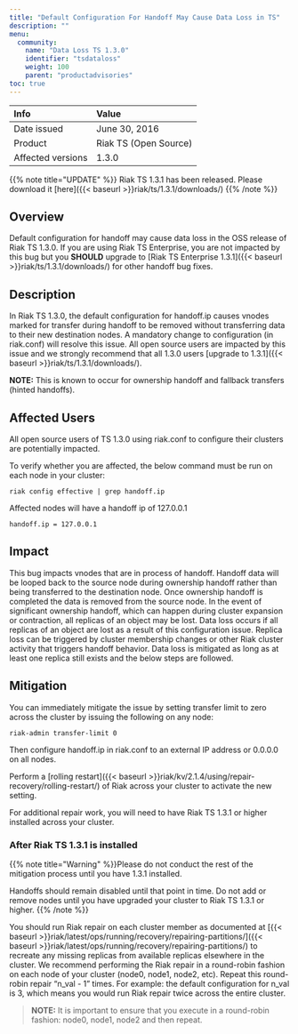 ```yaml
---
title: "Default Configuration For Handoff May Cause Data Loss in TS"
description: ""
menu:
  community:
    name: "Data Loss TS 1.3.0"
    identifier: "tsdataloss"
    weight: 100
    parent: "productadvisories"
toc: true
---
```



Info | Value
:----|:-----
Date issued | June 30, 2016
Product | Riak TS (Open Source)
Affected versions | 1.3.0

{{% note title="UPDATE" %}} Riak TS 1.3.1 has been released. Please download it [here]({{< baseurl >}}riak/ts/1.3.1/downloads/)
{{% /note %}}

## Overview

Default configuration for handoff may cause data loss in the OSS release of Riak TS 1.3.0. If you are using Riak TS Enterprise, you are not impacted by this bug but you **SHOULD** upgrade to [Riak TS Enterprise 1.3.1]({{< baseurl >}}riak/ts/1.3.1/downloads/) for other handoff bug fixes.


## Description

In Riak TS 1.3.0, the default configuration for handoff.ip causes vnodes marked for transfer during handoff to be removed without transferring data to their new destination nodes. A mandatory change to configuration (in riak.conf) will resolve this issue. All open source users are impacted by this issue and we strongly recommend that all 1.3.0 users [upgrade to 1.3.1]({{< baseurl >}}riak/ts/1.3.1/downloads/). 

**NOTE:** This is known to occur for ownership handoff and fallback transfers (hinted handoffs).


## Affected Users

All open source users of TS 1.3.0 using riak.conf to configure their clusters are potentially impacted.


To verify whether you are affected, the below command must be run on each node in your cluster:

```
riak config effective | grep handoff.ip
```

Affected nodes will have a handoff ip of 127.0.0.1

```
handoff.ip = 127.0.0.1
```


## Impact

This bug impacts vnodes that are in process of handoff. Handoff data will be looped back to the source node during ownership handoff rather than being transferred to the destination node. Once ownership handoff is completed the data is removed from the source node. In the event of significant ownership handoff, which can happen during cluster expansion or contraction, all replicas of an object may be lost. Data loss occurs if all replicas of an object are lost as a result of this configuration issue. Replica loss can be triggered by cluster membership changes or other Riak cluster activity that triggers handoff behavior. Data loss is mitigated as long as at least one replica still exists and the below steps are followed. 


## Mitigation

You can immediately mitigate the issue by setting transfer limit to zero across the cluster by issuing the following on any node:

```
riak-admin transfer-limit 0
```

Then configure handoff.ip in riak.conf to an external IP address or 0.0.0.0 on all nodes.

Perform a [rolling restart]({{< baseurl >}}riak/kv/2.1.4/using/repair-recovery/rolling-restart/) of Riak across your cluster to activate the new setting.

For additional repair work, you will need to have Riak TS 1.3.1 or higher installed across your cluster.


### After Riak TS 1.3.1 is installed

{{% note title="Warning" %}}Please do not conduct the rest of the mitigation process until you have 1.3.1 installed.

Handoffs should remain disabled until that point in time. Do not add or remove nodes until you have upgraded your cluster to Riak TS 1.3.1 or higher.
{{% /note %}}

You should run Riak repair on each cluster member as documented at [{{< baseurl >}}riak/latest/ops/running/recovery/repairing-partitions/]({{< baseurl >}}riak/latest/ops/running/recovery/repairing-partitions/) to recreate any missing replicas from available replicas elsewhere in the cluster.  We recommend performing the Riak repair in a round-robin fashion on each node of your cluster (node0, node1, node2, etc). Repeat this round-robin repair “n_val - 1” times. For example: the default configuration for n_val is 3, which means you would run Riak repair twice across the entire cluster. 

> **NOTE:** It is important to ensure that you execute in a round-robin fashion: node0, node1, node2 and then repeat.

